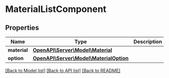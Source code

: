 # MaterialListComponent

## Properties
Name | Type | Description | Notes
------------ | ------------- | ------------- | -------------
**material** | [**OpenAPI\Server\Model\Material**](Material.md) |  | [optional] 
**option** | [**OpenAPI\Server\Model\MaterialOption**](MaterialOption.md) |  | 

[[Back to Model list]](../README.md#documentation-for-models) [[Back to API list]](../README.md#documentation-for-api-endpoints) [[Back to README]](../README.md)


